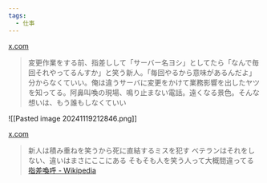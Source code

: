 ```yaml
---
tags:
  - 仕事
---
```

[x.com](https://x.com/yryrse/status/1856681662073176275)

>変更作業をする前、指差しして「サーバー名ヨシ」としてたら「なんで毎回それやってるんすか」と笑う新人。「毎回やるから意味があるんだよ」分からなくていい。俺は違うサーバに変更をかけて業務影響を出したヤツを知ってる。阿鼻叫喚の現場、鳴り止まない電話。遠くなる景色。そんな想いは、もう誰もしなくていい

![[Pasted image 20241119212846.png]]

[x.com](https://x.com/citruto/status/1857264388056773089)

>新人は積み重ねを笑うから死に直結するミスを犯す ベテランはそれをしない、違いはまさにここにある そもそも人を笑う人って大概間違ってる
[指差喚呼 - Wikipedia](https://ja.wikipedia.org/wiki/%E6%8C%87%E5%B7%AE%E5%96%9A%E5%91%BC)


